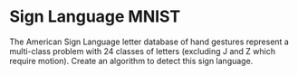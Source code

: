 # Sign Language MNIST
 The American Sign Language letter database of hand gestures represent a multi-class problem with 24 classes of letters (excluding J and Z which require motion). Create an algorithm to detect this sign language.
